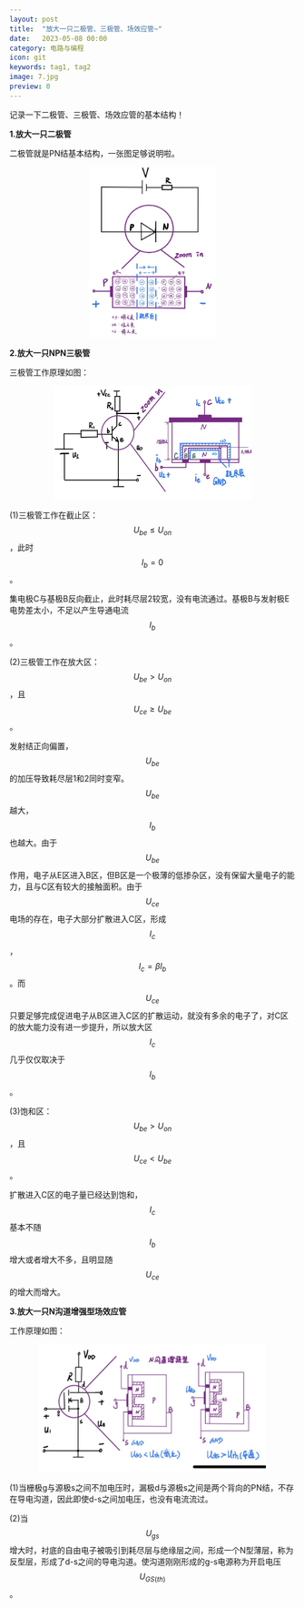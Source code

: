 ```yaml
---
layout: post
title:  "放大一只二极管、三极管、场效应管~"
date:   2023-05-08 00:00
category: 电路与编程
icon: git
keywords: tag1, tag2
image: 7.jpg
preview: 0
---
```


记录一下二极管、三极管、场效应管的基本结构！

**1.放大一只二极管**

二极管就是PN结基本结构，一张图足够说明啦。

<div align = center>
<img src="/post-img/blog7/b7_1.jpg" width = "225" height = "300">
</div>

**2.放大一只NPN三极管**

三极管工作原理如图：

<div align = center>
<img src="/post-img/blog7/b7_2.jpg" width = "350" height = "200">
</div>

(1)三极管工作在截止区：$$U_{be} \le U_{on}$$，此时$$I_{b} = 0$$。

集电极C与基极B反向截止，此时耗尽层2较宽，没有电流通过。基极B与发射极E电势差太小，不足以产生导通电流$$I_b$$。

(2)三极管工作在放大区：$$U_{be} >  U_{on}$$，且$$U_{ce} \ge U_{be}$$。

发射结正向偏置，$$U_{be}$$的加压导致耗尽层1和2同时变窄。$$U_{be}$$越大，$$I_b$$也越大。由于$$U_{be}$$作用，电子从E区进入B区，但B区是一个极薄的低掺杂区，没有保留大量电子的能力，且与C区有较大的接触面积。由于$$U_{ce}$$电场的存在，电子大部分扩散进入C区，形成$$I_{c}$$，$$I_c = \beta I_b$$。而$$U_{ce}$$只要足够完成促进电子从B区进入C区的扩散运动，就没有多余的电子了，对C区的放大能力没有进一步提升，所以放大区$$I_c$$几乎仅仅取决于$$I_b$$。

(3)饱和区：$$U_{be} >  U_{on}$$，且$$U_{ce} < U_{be}$$。

扩散进入C区的电子量已经达到饱和，$$I_c$$基本不随$$I_b$$增大或者增大不多，且明显随$$U_{ce}$$的增大而增大。

**3.放大一只N沟道增强型场效应管**

工作原理如图：

<div align = center>
<img src="/post-img/blog7/b7_3.jpg" width = "400" height = "225">
</div>

(1)当栅极g与源极s之间不加电压时，漏极d与源极s之间是两个背向的PN结，不存在导电沟道，因此即使d-s之间加电压，也没有电流流过。

(2)当$$U_{gs}$$增大时，衬底的自由电子被吸引到耗尽层与绝缘层之间，形成一个N型薄层，称为反型层，形成了d-s之间的导电沟道。使沟道刚刚形成的g-s电源称为开启电压$$U_{GS(th)}$$。

